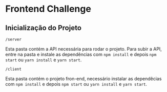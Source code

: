 # Frontend Challenge


## Inicialização do Projeto

`/server`

Esta pasta contém a API necessária para rodar o projeto. Para subir a API, entre na pasta e instale as dependências com `npm install` e depois `npm start` ou `yarn install` e `yarn start`.

`/client`

Esta pasta contém o projeto fron-end, necessário instalar as dependêcias com `npm install` e depois `npm start` ou `yarn install` e `yarn start`.
